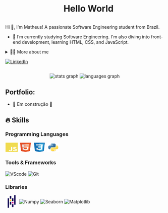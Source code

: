 <!-- Título -->
<div id="user-content-toc">
  <ul align="center">
    <summary><h1 style="display: inline-block">Hello World</h1></summary>
</div>

<!-- Apresentação -->
<p>
  Hi 👋, I'm Matheus! A passionate Software Engineering student from Brazil.

  - 🌱 I’m currently studying Software Engineering. I'm also diving into front-end development, learning HTML, CSS, and JavaScript.
  
</p>

<!-- Dropdown -->
<details>
  <summary>👨‍💻 More about me</summary>

 Hi 👋, I'm Matheus! A passionate Software Engineering student from Brazil, currently diving into front-end development and working towards becoming a fullstack developer.

🌱 I’m studying HTML, CSS, and JavaScript, and expanding my skills with modern frameworks and libraries.
🔭 My current goal is to build responsive and user-friendly websites while gaining experience in backend technologies to complete my journey to fullstack development.
💻 I'm a former nursing technician transitioning to a career in tech, bringing a unique perspective and problem-solving skills from my healthcare background.
In addition to coding, I’m inspired by the idea of using technology to improve people's lives and create innovative solutions for everyday challenges.

When I’m not coding, I enjoy gaming, watching movies, and brainstorming ideas for new projects.

  - ⚡ Outside of coding, I have a background in nursing and experience in healthcare management. I’m also passionate about gaming, movies, and exploring tech solutions to improve lives. 
</details>

<!-- Links -->
[![LinkedIn](https://img.shields.io/badge/LinkedIn-0077B5?style=for-the-badge&logo=linkedin&logoColor=white)](https://www.linkedin.com/in/matheus-miari-59b673274/)

<!-- GithubStats -->
<h2 align="left"></h2>

###

<div align="center">
  <img src="https://github-readme-stats.vercel.app/api?username=Matheus-Miari&hide_title=false&hide_rank=false&show_icons=true&include_all_commits=true&count_private=true&disable_animations=false&theme=dracula&locale=en&hide_border=false" height="150" alt="stats graph"  />
  <img src="https://github-readme-stats.vercel.app/api/top-langs?username=Matheus-Miari&locale=en&hide_title=false&layout=compact&card_width=320&langs_count=5&theme=dracula&hide_border=false" height="150" alt="languages graph"  />
</div>

###

<!-- Portfólio -->
## Portfolio:
- 🚧 Em construção 🚧

## 🔥 Skills
<!-- Skills: Programming Languages -->
  <div style="flex-basis: 48%;">
    <h3>Programming Languages</h3>
    <img align="center" alt="Js" height="30" width="40" src="https://raw.githubusercontent.com/devicons/devicon/master/icons/javascript/javascript-plain.svg">
    <img align="center" alt="HTML" height="30" width="40" src="https://raw.githubusercontent.com/devicons/devicon/master/icons/html5/html5-original.svg">
    <img align="center" alt="CSS" height="30" width="40" src="https://raw.githubusercontent.com/devicons/devicon/master/icons/css3/css3-original.svg">
    <img align="center" alt="Python" height="30" width="40" src="https://raw.githubusercontent.com/devicons/devicon/master/icons/python/python-original.svg">
  </div>
  
  <!-- Skills: Tools & Frameworks -->
  <div style="flex-basis: 48%;">
    <h3>Tools & Frameworks</h3>
    <img align="center" alt="VScode" height="30" width="40" src="https://cdn.jsdelivr.net/gh/devicons/devicon/icons/vscode/vscode-original.svg">
    <img align="center" alt="Git" height="30" width="40" src="https://cdn.jsdelivr.net/gh/devicons/devicon/icons/git/git-original.svg">
  </div>
  
  <!-- Skills: Libraries -->
  <div style="flex-basis: 48%;">
    <h3>Libraries</h3>
    <img align="center" alt="Pandas" src="https://raw.githubusercontent.com/devicons/devicon/2ae2a900d2f041da66e950e4d48052658d850630/icons/pandas/pandas-original.svg" alt="pandas" width="40" height="40"/>
    <img align="center" alt="Numpy" height="30" width="40" src="https://cdn.jsdelivr.net/gh/devicons/devicon/icons/numpy/numpy-original.svg">
    <img align="center" alt="Seaborn" src="https://seaborn.pydata.org/_images/logo-mark-lightbg.svg" alt="seaborn" width="40" height="40"/>
    <img align="center" alt="Matplotlib" src="https://upload.wikimedia.org/wikipedia/commons/8/84/Matplotlib_icon.svg" alt="matplotlib" width="40" height="40"/>
  </div>
